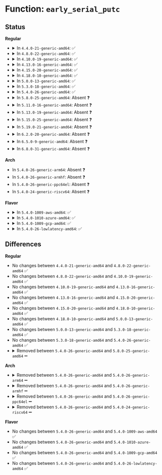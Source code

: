 # Function: <code>early_serial_putc</code>

## Status
<b>Regular</b>
<ul>
<li>
<details>
<summary>In <code>4.4.0-21-generic-amd64</code>: ✅</summary>

```c
int early_serial_putc(unsigned char ch)
```

```json
{
  "name": "early_serial_putc",
  "collision_type": "Unique Static",
  "inline_type": "No",
  "funcs": [
    {
      "addr": 18446744071579245824,
      "name": "early_serial_putc",
      "external": false,
      "loc": "arch/x86/kernel/early_printk.c:111",
      "file": "arch/x86/kernel/early_printk.c",
      "inline": "seen, unknown",
      "caller_inline": [],
      "caller_func": [
        "arch/x86/kernel/early_printk.c:early_serial_write",
        "arch/x86/kernel/early_printk.c:early_serial_write"
      ]
    }
  ],
  "symbols": [
    {
      "addr": 18446744071579245824,
      "name": "early_serial_putc",
      "section": ".text",
      "bind": "STB_LOCAL",
      "size": 101
    }
  ]
}
```
</details>
</li>
<li>
<details>
<summary>In <code>4.8.0-22-generic-amd64</code>: ✅</summary>

```c
int early_serial_putc(unsigned char ch)
```

```json
{
  "name": "early_serial_putc",
  "collision_type": "Unique Static",
  "inline_type": "No",
  "funcs": [
    {
      "addr": 18446744071579245360,
      "name": "early_serial_putc",
      "external": false,
      "loc": "arch/x86/kernel/early_printk.c:111",
      "file": "arch/x86/kernel/early_printk.c",
      "inline": "seen, unknown",
      "caller_inline": [],
      "caller_func": [
        "arch/x86/kernel/early_printk.c:early_serial_write",
        "arch/x86/kernel/early_printk.c:early_serial_write"
      ]
    }
  ],
  "symbols": [
    {
      "addr": 18446744071579245360,
      "name": "early_serial_putc",
      "section": ".text",
      "bind": "STB_LOCAL",
      "size": 101
    }
  ]
}
```
</details>
</li>
<li>
<details>
<summary>In <code>4.10.0-19-generic-amd64</code>: ✅</summary>

```c
int early_serial_putc(unsigned char ch)
```

```json
{
  "name": "early_serial_putc",
  "collision_type": "Unique Static",
  "inline_type": "No",
  "funcs": [
    {
      "addr": 18446744071579257824,
      "name": "early_serial_putc",
      "external": false,
      "loc": "arch/x86/kernel/early_printk.c:111",
      "file": "arch/x86/kernel/early_printk.c",
      "inline": "seen, unknown",
      "caller_inline": [],
      "caller_func": [
        "arch/x86/kernel/early_printk.c:early_serial_write",
        "arch/x86/kernel/early_printk.c:early_serial_write"
      ]
    }
  ],
  "symbols": [
    {
      "addr": 18446744071579257824,
      "name": "early_serial_putc",
      "section": ".text",
      "bind": "STB_LOCAL",
      "size": 101
    }
  ]
}
```
</details>
</li>
<li>
<details>
<summary>In <code>4.13.0-16-generic-amd64</code>: ✅</summary>

```c
int early_serial_putc(unsigned char ch)
```

```json
{
  "name": "early_serial_putc",
  "collision_type": "Unique Static",
  "inline_type": "No",
  "funcs": [
    {
      "addr": 18446744071579253600,
      "name": "early_serial_putc",
      "external": false,
      "loc": "arch/x86/kernel/early_printk.c:112",
      "file": "arch/x86/kernel/early_printk.c",
      "inline": "seen, unknown",
      "caller_inline": [],
      "caller_func": [
        "arch/x86/kernel/early_printk.c:early_serial_write",
        "arch/x86/kernel/early_printk.c:early_serial_write"
      ]
    }
  ],
  "symbols": [
    {
      "addr": 18446744071579253600,
      "name": "early_serial_putc",
      "section": ".text",
      "bind": "STB_LOCAL",
      "size": 101
    }
  ]
}
```
</details>
</li>
<li>
<details>
<summary>In <code>4.15.0-20-generic-amd64</code>: ✅</summary>

```c
int early_serial_putc(unsigned char ch)
```

```json
{
  "name": "early_serial_putc",
  "collision_type": "Unique Static",
  "inline_type": "No",
  "funcs": [
    {
      "addr": 18446744071579270352,
      "name": "early_serial_putc",
      "external": false,
      "loc": "arch/x86/kernel/early_printk.c:113",
      "file": "arch/x86/kernel/early_printk.c",
      "inline": "seen, unknown",
      "caller_inline": [],
      "caller_func": [
        "arch/x86/kernel/early_printk.c:early_serial_write",
        "arch/x86/kernel/early_printk.c:early_serial_write"
      ]
    }
  ],
  "symbols": [
    {
      "addr": 18446744071579270352,
      "name": "early_serial_putc",
      "section": ".text",
      "bind": "STB_LOCAL",
      "size": 119
    }
  ]
}
```
</details>
</li>
<li>
<details>
<summary>In <code>4.18.0-10-generic-amd64</code>: ✅</summary>

```c
int early_serial_putc(unsigned char ch)
```

```json
{
  "name": "early_serial_putc",
  "collision_type": "Unique Static",
  "inline_type": "No",
  "funcs": [
    {
      "addr": 18446744071579281680,
      "name": "early_serial_putc",
      "external": false,
      "loc": "arch/x86/kernel/early_printk.c:113",
      "file": "arch/x86/kernel/early_printk.c",
      "inline": "seen, unknown",
      "caller_inline": [],
      "caller_func": [
        "arch/x86/kernel/early_printk.c:early_serial_write",
        "arch/x86/kernel/early_printk.c:early_serial_write"
      ]
    }
  ],
  "symbols": [
    {
      "addr": 18446744071579281680,
      "name": "early_serial_putc",
      "section": ".text",
      "bind": "STB_LOCAL",
      "size": 116
    }
  ]
}
```
</details>
</li>
<li>
<details>
<summary>In <code>5.0.0-13-generic-amd64</code>: ✅</summary>

```c
int early_serial_putc(unsigned char ch)
```

```json
{
  "name": "early_serial_putc",
  "collision_type": "Unique Static",
  "inline_type": "No",
  "funcs": [
    {
      "addr": 18446744071579305632,
      "name": "early_serial_putc",
      "external": false,
      "loc": "arch/x86/kernel/early_printk.c:113",
      "file": "arch/x86/kernel/early_printk.c",
      "inline": "seen, unknown",
      "caller_inline": [],
      "caller_func": [
        "arch/x86/kernel/early_printk.c:early_serial_write",
        "arch/x86/kernel/early_printk.c:early_serial_write"
      ]
    }
  ],
  "symbols": [
    {
      "addr": 18446744071579305632,
      "name": "early_serial_putc",
      "section": ".text",
      "bind": "STB_LOCAL",
      "size": 116
    }
  ]
}
```
</details>
</li>
<li>
<details>
<summary>In <code>5.3.0-18-generic-amd64</code>: ✅</summary>

```c
int early_serial_putc(unsigned char ch)
```

```json
{
  "name": "early_serial_putc",
  "collision_type": "Unique Static",
  "inline_type": "No",
  "funcs": [
    {
      "addr": 18446744071579322080,
      "name": "early_serial_putc",
      "external": false,
      "loc": "arch/x86/kernel/early_printk.c:113",
      "file": "arch/x86/kernel/early_printk.c",
      "inline": "seen, unknown",
      "caller_inline": [],
      "caller_func": [
        "arch/x86/kernel/early_printk.c:early_serial_write",
        "arch/x86/kernel/early_printk.c:early_serial_write"
      ]
    }
  ],
  "symbols": [
    {
      "addr": 18446744071579322080,
      "name": "early_serial_putc",
      "section": ".text",
      "bind": "STB_LOCAL",
      "size": 116
    }
  ]
}
```
</details>
</li>
<li>
<details>
<summary>In <code>5.4.0-26-generic-amd64</code>: ✅</summary>

```c
int early_serial_putc(unsigned char ch)
```

```json
{
  "name": "early_serial_putc",
  "collision_type": "Unique Static",
  "inline_type": "No",
  "funcs": [
    {
      "addr": 18446744071579326128,
      "name": "early_serial_putc",
      "external": false,
      "loc": "arch/x86/kernel/early_printk.c:113",
      "file": "arch/x86/kernel/early_printk.c",
      "inline": "seen, unknown",
      "caller_inline": [],
      "caller_func": [
        "arch/x86/kernel/early_printk.c:early_serial_write",
        "arch/x86/kernel/early_printk.c:early_serial_write"
      ]
    }
  ],
  "symbols": [
    {
      "addr": 18446744071579326128,
      "name": "early_serial_putc",
      "section": ".text",
      "bind": "STB_LOCAL",
      "size": 116
    }
  ]
}
```
</details>
</li>
<li>
<details>
<summary>In <code>5.8.0-25-generic-amd64</code>: Absent ❓</summary>

```json
{
  "name": "early_serial_putc",
  "collision_type": "Unique Static",
  "inline_type": "Selective",
  "funcs": [
    {
      "addr": 18446744071579355360,
      "name": "early_serial_putc",
      "external": false,
      "loc": "arch/x86/kernel/early_printk.c:110",
      "file": "arch/x86/kernel/early_printk.c",
      "inline": "not declared, inlined",
      "caller_inline": [],
      "caller_func": [
        "arch/x86/kernel/early_printk.c:early_serial_write",
        "arch/x86/kernel/early_printk.c:early_serial_write"
      ]
    }
  ],
  "symbols": [
    {
      "addr": 18446744071579355360,
      "name": "early_serial_putc.isra.0",
      "section": ".text",
      "bind": "STB_LOCAL",
      "size": 82
    }
  ]
}
```
</details>
</li>
<li>
<details>
<summary>In <code>5.11.0-16-generic-amd64</code>: Absent ❓</summary>

```json
{
  "name": "early_serial_putc",
  "collision_type": "Unique Static",
  "inline_type": "Selective",
  "funcs": [
    {
      "addr": 18446744071579354928,
      "name": "early_serial_putc",
      "external": false,
      "loc": "arch/x86/kernel/early_printk.c:110",
      "file": "arch/x86/kernel/early_printk.c",
      "inline": "not declared, inlined",
      "caller_inline": [],
      "caller_func": [
        "arch/x86/kernel/early_printk.c:early_serial_write",
        "arch/x86/kernel/early_printk.c:early_serial_write"
      ]
    }
  ],
  "symbols": [
    {
      "addr": 18446744071579354928,
      "name": "early_serial_putc.isra.0",
      "section": ".text",
      "bind": "STB_LOCAL",
      "size": 82
    }
  ]
}
```
</details>
</li>
<li>
<details>
<summary>In <code>5.13.0-19-generic-amd64</code>: Absent ❓</summary>

```json
{
  "name": "early_serial_putc",
  "collision_type": "Unique Static",
  "inline_type": "Selective",
  "funcs": [
    {
      "addr": 18446744071579359456,
      "name": "early_serial_putc",
      "external": false,
      "loc": "arch/x86/kernel/early_printk.c:110",
      "file": "arch/x86/kernel/early_printk.c",
      "inline": "not declared, inlined",
      "caller_inline": [],
      "caller_func": [
        "arch/x86/kernel/early_printk.c:early_serial_write",
        "arch/x86/kernel/early_printk.c:early_serial_write"
      ]
    }
  ],
  "symbols": [
    {
      "addr": 18446744071579359456,
      "name": "early_serial_putc.isra.0",
      "section": ".text",
      "bind": "STB_LOCAL",
      "size": 82
    }
  ]
}
```
</details>
</li>
<li>
<details>
<summary>In <code>5.15.0-25-generic-amd64</code>: Absent ❓</summary>

```json
{
  "name": "early_serial_putc",
  "collision_type": "Unique Static",
  "inline_type": "Selective",
  "funcs": [
    {
      "addr": 18446744071579419408,
      "name": "early_serial_putc",
      "external": false,
      "loc": "arch/x86/kernel/early_printk.c:110",
      "file": "arch/x86/kernel/early_printk.c",
      "inline": "not declared, inlined",
      "caller_inline": [],
      "caller_func": [
        "arch/x86/kernel/early_printk.c:early_serial_write",
        "arch/x86/kernel/early_printk.c:early_serial_write"
      ]
    }
  ],
  "symbols": [
    {
      "addr": 18446744071579419408,
      "name": "early_serial_putc.isra.0",
      "section": ".text",
      "bind": "STB_LOCAL",
      "size": 82
    }
  ]
}
```
</details>
</li>
<li>
<details>
<summary>In <code>5.19.0-21-generic-amd64</code>: Absent ❓</summary>

```json
{
  "name": "early_serial_putc",
  "collision_type": "Unique Static",
  "inline_type": "Selective",
  "funcs": [
    {
      "addr": 18446744071579487344,
      "name": "early_serial_putc",
      "external": false,
      "loc": "arch/x86/kernel/early_printk.c:110",
      "file": "arch/x86/kernel/early_printk.c",
      "inline": "not declared, inlined",
      "caller_inline": [],
      "caller_func": [
        "arch/x86/kernel/early_printk.c:early_serial_write",
        "arch/x86/kernel/early_printk.c:early_serial_write"
      ]
    }
  ],
  "symbols": [
    {
      "addr": 18446744071579487344,
      "name": "early_serial_putc.isra.0",
      "section": ".text",
      "bind": "STB_LOCAL",
      "size": 94
    }
  ]
}
```
</details>
</li>
<li>
<details>
<summary>In <code>6.2.0-20-generic-amd64</code>: Absent ❓</summary>

```json
{
  "name": "early_serial_putc",
  "collision_type": "Unique Static",
  "inline_type": "Selective",
  "funcs": [
    {
      "addr": 18446744071579581184,
      "name": "early_serial_putc",
      "external": false,
      "loc": "arch/x86/kernel/early_printk.c:110",
      "file": "arch/x86/kernel/early_printk.c",
      "inline": "not declared, inlined",
      "caller_inline": [],
      "caller_func": [
        "arch/x86/kernel/early_printk.c:early_serial_write",
        "arch/x86/kernel/early_printk.c:early_serial_write"
      ]
    }
  ],
  "symbols": [
    {
      "addr": 18446744071579581184,
      "name": "early_serial_putc.isra.0",
      "section": ".text",
      "bind": "STB_LOCAL",
      "size": 94
    }
  ]
}
```
</details>
</li>
<li>
<details>
<summary>In <code>6.5.0-9-generic-amd64</code>: Absent ❓</summary>

```json
{
  "name": "early_serial_putc",
  "collision_type": "Unique Static",
  "inline_type": "Selective",
  "funcs": [
    {
      "addr": 18446744071579593728,
      "name": "early_serial_putc",
      "external": false,
      "loc": "arch/x86/kernel/early_printk.c:110",
      "file": "arch/x86/kernel/early_printk.c",
      "inline": "not declared, inlined",
      "caller_inline": [],
      "caller_func": [
        "arch/x86/kernel/early_printk.c:early_serial_write",
        "arch/x86/kernel/early_printk.c:early_serial_write"
      ]
    }
  ],
  "symbols": [
    {
      "addr": 18446744071579593728,
      "name": "early_serial_putc.isra.0",
      "section": ".text",
      "bind": "STB_LOCAL",
      "size": 94
    }
  ]
}
```
</details>
</li>
<li>
<details>
<summary>In <code>6.8.0-31-generic-amd64</code>: Absent ❓</summary>

```json
{
  "name": "early_serial_putc",
  "collision_type": "Unique Static",
  "inline_type": "Selective",
  "funcs": [
    {
      "addr": 18446744071579623488,
      "name": "early_serial_putc",
      "external": false,
      "loc": "arch/x86/kernel/early_printk.c:110",
      "file": "arch/x86/kernel/early_printk.c",
      "inline": "not declared, inlined",
      "caller_inline": [],
      "caller_func": [
        "arch/x86/kernel/early_printk.c:early_serial_write",
        "arch/x86/kernel/early_printk.c:early_serial_write"
      ]
    }
  ],
  "symbols": [
    {
      "addr": 18446744071579623488,
      "name": "early_serial_putc.isra.0",
      "section": ".text",
      "bind": "STB_LOCAL",
      "size": 94
    }
  ]
}
```
</details>
</li>
</ul>
<b>Arch</b>
<ul>
<li>
In <code>5.4.0-26-generic-arm64</code>: Absent ❓
</li>
<li>
In <code>5.4.0-26-generic-armhf</code>: Absent ❓
</li>
<li>
In <code>5.4.0-26-generic-ppc64el</code>: Absent ❓
</li>
<li>
In <code>5.4.0-24-generic-riscv64</code>: Absent ❓
</li>
</ul>
<b>Flavor</b>
<ul>
<li>
<details>
<summary>In <code>5.4.0-1009-aws-amd64</code>: ✅</summary>

```c
int early_serial_putc(unsigned char ch)
```

```json
{
  "name": "early_serial_putc",
  "collision_type": "Unique Static",
  "inline_type": "No",
  "funcs": [
    {
      "addr": 18446744071579322032,
      "name": "early_serial_putc",
      "external": false,
      "loc": "arch/x86/kernel/early_printk.c:113",
      "file": "arch/x86/kernel/early_printk.c",
      "inline": "seen, unknown",
      "caller_inline": [],
      "caller_func": [
        "arch/x86/kernel/early_printk.c:early_serial_write",
        "arch/x86/kernel/early_printk.c:early_serial_write"
      ]
    }
  ],
  "symbols": [
    {
      "addr": 18446744071579322032,
      "name": "early_serial_putc",
      "section": ".text",
      "bind": "STB_LOCAL",
      "size": 116
    }
  ]
}
```
</details>
</li>
<li>
<details>
<summary>In <code>5.4.0-1010-azure-amd64</code>: ✅</summary>

```c
int early_serial_putc(unsigned char ch)
```

```json
{
  "name": "early_serial_putc",
  "collision_type": "Unique Static",
  "inline_type": "No",
  "funcs": [
    {
      "addr": 18446744071579256544,
      "name": "early_serial_putc",
      "external": false,
      "loc": "arch/x86/kernel/early_printk.c:113",
      "file": "arch/x86/kernel/early_printk.c",
      "inline": "seen, unknown",
      "caller_inline": [],
      "caller_func": [
        "arch/x86/kernel/early_printk.c:early_serial_write",
        "arch/x86/kernel/early_printk.c:early_serial_write"
      ]
    }
  ],
  "symbols": [
    {
      "addr": 18446744071579256544,
      "name": "early_serial_putc",
      "section": ".text",
      "bind": "STB_LOCAL",
      "size": 116
    }
  ]
}
```
</details>
</li>
<li>
<details>
<summary>In <code>5.4.0-1009-gcp-amd64</code>: ✅</summary>

```c
int early_serial_putc(unsigned char ch)
```

```json
{
  "name": "early_serial_putc",
  "collision_type": "Unique Static",
  "inline_type": "No",
  "funcs": [
    {
      "addr": 18446744071579321952,
      "name": "early_serial_putc",
      "external": false,
      "loc": "arch/x86/kernel/early_printk.c:113",
      "file": "arch/x86/kernel/early_printk.c",
      "inline": "seen, unknown",
      "caller_inline": [],
      "caller_func": [
        "arch/x86/kernel/early_printk.c:early_serial_write",
        "arch/x86/kernel/early_printk.c:early_serial_write"
      ]
    }
  ],
  "symbols": [
    {
      "addr": 18446744071579321952,
      "name": "early_serial_putc",
      "section": ".text",
      "bind": "STB_LOCAL",
      "size": 116
    }
  ]
}
```
</details>
</li>
<li>
<details>
<summary>In <code>5.4.0-26-lowlatency-amd64</code>: ✅</summary>

```c
int early_serial_putc(unsigned char ch)
```

```json
{
  "name": "early_serial_putc",
  "collision_type": "Unique Static",
  "inline_type": "No",
  "funcs": [
    {
      "addr": 18446744071579330240,
      "name": "early_serial_putc",
      "external": false,
      "loc": "arch/x86/kernel/early_printk.c:113",
      "file": "arch/x86/kernel/early_printk.c",
      "inline": "seen, unknown",
      "caller_inline": [],
      "caller_func": [
        "arch/x86/kernel/early_printk.c:early_serial_write",
        "arch/x86/kernel/early_printk.c:early_serial_write"
      ]
    }
  ],
  "symbols": [
    {
      "addr": 18446744071579330240,
      "name": "early_serial_putc",
      "section": ".text",
      "bind": "STB_LOCAL",
      "size": 116
    }
  ]
}
```
</details>
</li>
</ul>

## Differences
<b>Regular</b>
<ul>
<li>
No changes between <code>4.4.0-21-generic-amd64</code> and <code>4.8.0-22-generic-amd64</code> ✅
</li>
<li>
No changes between <code>4.8.0-22-generic-amd64</code> and <code>4.10.0-19-generic-amd64</code> ✅
</li>
<li>
No changes between <code>4.10.0-19-generic-amd64</code> and <code>4.13.0-16-generic-amd64</code> ✅
</li>
<li>
No changes between <code>4.13.0-16-generic-amd64</code> and <code>4.15.0-20-generic-amd64</code> ✅
</li>
<li>
No changes between <code>4.15.0-20-generic-amd64</code> and <code>4.18.0-10-generic-amd64</code> ✅
</li>
<li>
No changes between <code>4.18.0-10-generic-amd64</code> and <code>5.0.0-13-generic-amd64</code> ✅
</li>
<li>
No changes between <code>5.0.0-13-generic-amd64</code> and <code>5.3.0-18-generic-amd64</code> ✅
</li>
<li>
No changes between <code>5.3.0-18-generic-amd64</code> and <code>5.4.0-26-generic-amd64</code> ✅
</li>
<li>
<details>
<summary>Removed between <code>5.4.0-26-generic-amd64</code> and <code>5.8.0-25-generic-amd64</code> ➖</summary>

```c
int early_serial_putc(unsigned char ch)
```
</details>
</li>
</ul>
<b>Arch</b>
<ul>
<li>
<details>
<summary>Removed between <code>5.4.0-26-generic-amd64</code> and <code>5.4.0-26-generic-arm64</code> ➖</summary>

```c
int early_serial_putc(unsigned char ch)
```
</details>
</li>
<li>
<details>
<summary>Removed between <code>5.4.0-26-generic-amd64</code> and <code>5.4.0-26-generic-armhf</code> ➖</summary>

```c
int early_serial_putc(unsigned char ch)
```
</details>
</li>
<li>
<details>
<summary>Removed between <code>5.4.0-26-generic-amd64</code> and <code>5.4.0-26-generic-ppc64el</code> ➖</summary>

```c
int early_serial_putc(unsigned char ch)
```
</details>
</li>
<li>
<details>
<summary>Removed between <code>5.4.0-26-generic-amd64</code> and <code>5.4.0-24-generic-riscv64</code> ➖</summary>

```c
int early_serial_putc(unsigned char ch)
```
</details>
</li>
</ul>
<b>Flavor</b>
<ul>
<li>
No changes between <code>5.4.0-26-generic-amd64</code> and <code>5.4.0-1009-aws-amd64</code> ✅
</li>
<li>
No changes between <code>5.4.0-26-generic-amd64</code> and <code>5.4.0-1010-azure-amd64</code> ✅
</li>
<li>
No changes between <code>5.4.0-26-generic-amd64</code> and <code>5.4.0-1009-gcp-amd64</code> ✅
</li>
<li>
No changes between <code>5.4.0-26-generic-amd64</code> and <code>5.4.0-26-lowlatency-amd64</code> ✅
</li>
</ul>
